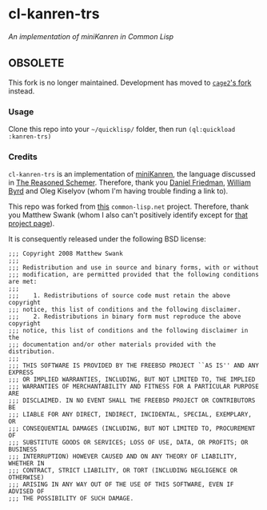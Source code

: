 # cl-kanren-trs
###### An implementation of miniKanren in Common Lisp

## OBSOLETE

This fork is no longer maintained. Development has moved to [`cage2`'s fork](https://github.com/cage2/cl-kanren) instead.

### Usage

Clone this repo into your `~/quicklisp/` folder, then run `(ql:quickload :kanren-trs)`

### Credits

`cl-kanren-trs` is an implementation of [miniKanren](http://en.wikipedia.org/wiki/MiniKanren), the language discussed in [The Reasoned Schemer](http://www.amazon.com/The-Reasoned-Schemer-Daniel-Friedman/dp/0262562146). Therefore, thank you [Daniel Friedman](http://en.wikipedia.org/wiki/Daniel_P._Friedman), [William Byrd](http://www.infoq.com/interviews/byrd-relational-programming-minikanren) and Oleg Kiselyov (whom I'm having trouble finding a link to).

This repo was forked from [this](http://common-lisp.net/project/cl-kanren-trs/) `common-lisp.net` project. Therefore, thank you Matthew Swank (whom I also can't positively identify except for [that project page](http://common-lisp.net/project/cl-kanren-trs/)).

It is consequently released under the following BSD license:

	;;; Copyright 2008 Matthew Swank
	;;;
	;;; Redistribution and use in source and binary forms, with or without
	;;; modification, are permitted provided that the following conditions are met:
	;;;
	;;;    1. Redistributions of source code must retain the above copyright
	;;; notice, this list of conditions and the following disclaimer.
	;;;    2. Redistributions in binary form must reproduce the above copyright
	;;; notice, this list of conditions and the following disclaimer in the
	;;; documentation and/or other materials provided with the distribution.
	;;;
	;;; THIS SOFTWARE IS PROVIDED BY THE FREEBSD PROJECT ``AS IS'' AND ANY EXPRESS
	;;; OR IMPLIED WARRANTIES, INCLUDING, BUT NOT LIMITED TO, THE IMPLIED
	;;; WARRANTIES OF MERCHANTABILITY AND FITNESS FOR A PARTICULAR PURPOSE ARE
	;;; DISCLAIMED. IN NO EVENT SHALL THE FREEBSD PROJECT OR CONTRIBUTORS BE
	;;; LIABLE FOR ANY DIRECT, INDIRECT, INCIDENTAL, SPECIAL, EXEMPLARY, OR
	;;; CONSEQUENTIAL DAMAGES (INCLUDING, BUT NOT LIMITED TO, PROCUREMENT OF
	;;; SUBSTITUTE GOODS OR SERVICES; LOSS OF USE, DATA, OR PROFITS; OR BUSINESS
	;;; INTERRUPTION) HOWEVER CAUSED AND ON ANY THEORY OF LIABILITY, WHETHER IN
	;;; CONTRACT, STRICT LIABILITY, OR TORT (INCLUDING NEGLIGENCE OR OTHERWISE)
	;;; ARISING IN ANY WAY OUT OF THE USE OF THIS SOFTWARE, EVEN IF ADVISED OF
	;;; THE POSSIBILITY OF SUCH DAMAGE.
